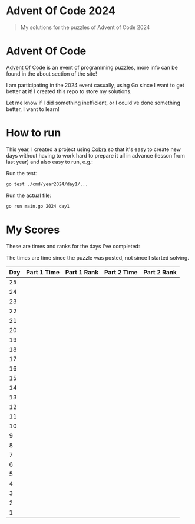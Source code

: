 # Advent Of Code 2024

> My solutions for the puzzles of Advent of Code 2024

# Advent Of Code

[Advent Of Code](https://adventofcode.com/2023) is an event of programming puzzles,
more info can be found in the about section of the site!

I am participating in the 2024 event casually, using Go since I want to get
better at it! I created this repo to store my solutions.

Let me know if I did something inefficient, or I could've done something
better, I want to learn!

# How to run

This year, I created a project using [Cobra](https://github.com/spf13/cobra)
so that it's easy to create new days without having to work hard to prepare it
all in advance (lesson from last year) and also easy to run, e.g.:

Run the test:
```sh
go test ./cmd/year2024/day1/...
```

Run the actual file:
```sh
go run main.go 2024 day1
```

# My Scores

These are times and ranks for the days I've completed:

The times are time since the puzzle was posted, not since I started solving.

| Day | Part 1 Time | Part 1 Rank | Part 2 Time | Part 2 Rank |
|-----|-------------|-------------|-------------|-------------|
| 25  |             |             |             |             |
| 24  |             |             |             |             |
| 23  |             |             |             |             |
| 22  |             |             |             |             |
| 21  |             |             |             |             |
| 20  |             |             |             |             |
| 19  |             |             |             |             |
| 18  |             |             |             |             |
| 17  |             |             |             |             |
| 16  |             |             |             |             |
| 15  |             |             |             |             |
| 14  |             |             |             |             |
| 13  |             |             |             |             |
| 12  |             |             |             |             |
| 11  |             |             |             |             |
| 10  |             |             |             |             |
| 9   |             |             |             |             |
| 8   |             |             |             |             |
| 7   |             |             |             |             |
| 6   |             |             |             |             |
| 5   |             |             |             |             |
| 4   |             |             |             |             |
| 3   |             |             |             |             |
| 2   |             |             |             |             |
| 1   |             |             |             |             |
